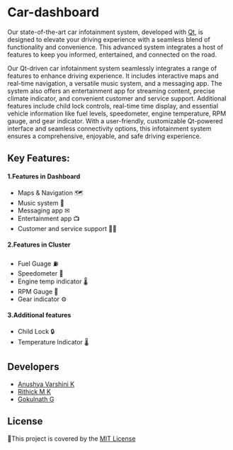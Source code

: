 # Car-dashboard

Our state-of-the-art car infotainment system, developed with [Qt](https://www.qt.io/), is designed to elevate your driving experience with a seamless blend of functionality and convenience. This advanced system integrates a host of features to keep you informed, entertained, and connected on the road.

Our Qt-driven car infotainment system seamlessly integrates a range of features to enhance driving experience. It includes interactive maps and real-time navigation, a versatile music system, and a messaging app. The system also offers an entertainment app for streaming content, precise climate indicator, and convenient customer and service support. Additional features include child lock controls, real-time time display, and essential vehicle information like fuel levels, speedometer, engine temperature, RPM gauge, and gear indicator. With a user-friendly, customizable Qt-powered interface and seamless connectivity options, this infotainment system ensures a comprehensive, enjoyable, and safe driving experience.

## Key Features:

#### 1.Features in Dashboard
   * Maps & Navigation 🗺
   * Music system 🎵
   * Messaging app ✉
   * Entertainment app 📺
   * Customer and service support 👨‍🔧

#### 2.Features in Cluster
   * Fuel Guage ⛽
   * Speedometer 🚀
   * Engine temp indicator 🌡
   * RPM Gauge 💨
   * Gear indicator ⚙

#### 3.Additional features
   * Child Lock 🔒
   * Temperature Indicator 🌡
     
## Developers
   * [Anushya Varshini K](https://github.com/anushya03)
   * [Rithick M K](https://github.com/rithick-06)
   * [Gokulnath G]()

## License
  📌This project is covered by the [MIT License](https://github.com/GOKULNATH030/Car-dashboard/blob/main/LICENSE)
